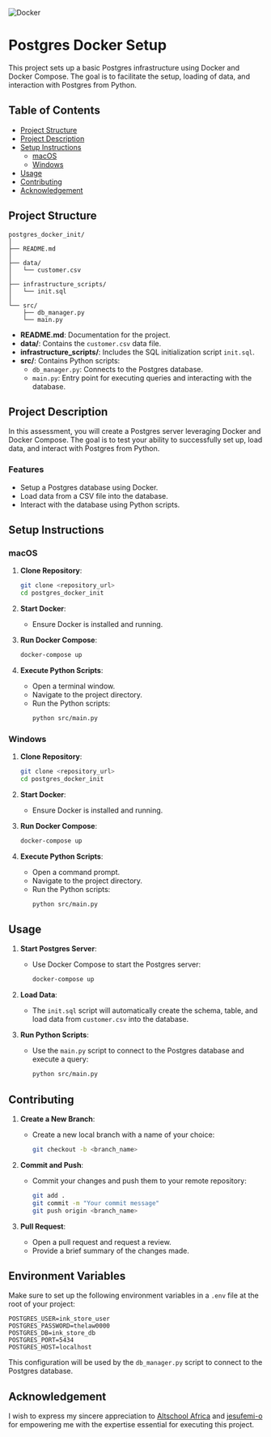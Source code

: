 ![Docker](https://github.com/victorcezeh/data-engineering-final-semester-portfolio/assets/129629266/3fb3c509-32e3-4b50-a273-ee9d049f45bd)


# Postgres Docker Setup

This project sets up a basic Postgres infrastructure using Docker and Docker Compose. The goal is to facilitate the setup, loading of data, and interaction with Postgres from Python.

## Table of Contents

- [Project Structure](#project-structure)
- [Project Description](#project-description)
- [Setup Instructions](#setup-instructions)
  - [macOS](#macos)
  - [Windows](#windows)
- [Usage](#usage)
- [Contributing](#contributing)
- [Acknowledgement](#acknowledgement)

## Project Structure

```
postgres_docker_init/
│
├── README.md
│
├── data/
│   └── customer.csv
│
├── infrastructure_scripts/
│   └── init.sql
│
└── src/
    ├── db_manager.py
    └── main.py
```

- **README.md**: Documentation for the project.
- **data/**: Contains the `customer.csv` data file.
- **infrastructure_scripts/**: Includes the SQL initialization script `init.sql`.
- **src/**: Contains Python scripts:
  - `db_manager.py`: Connects to the Postgres database.
  - `main.py`: Entry point for executing queries and interacting with the database.

## Project Description

In this assessment, you will create a Postgres server leveraging Docker and Docker Compose. The goal is to test your ability to successfully set up, load data, and interact with Postgres from Python.

### Features

- Setup a Postgres database using Docker.
- Load data from a CSV file into the database.
- Interact with the database using Python scripts.

## Setup Instructions

### macOS

1. **Clone Repository**:
   ```bash
   git clone <repository_url>
   cd postgres_docker_init
   ```

2. **Start Docker**:
   - Ensure Docker is installed and running.

3. **Run Docker Compose**:
   ```bash
   docker-compose up
   ```

4. **Execute Python Scripts**:
   - Open a terminal window.
   - Navigate to the project directory.
   - Run the Python scripts:
     ```bash
     python src/main.py
     ```

### Windows

1. **Clone Repository**:
   ```bash
   git clone <repository_url>
   cd postgres_docker_init
   ```

2. **Start Docker**:
   - Ensure Docker is installed and running.

3. **Run Docker Compose**:
   ```bash
   docker-compose up
   ```

4. **Execute Python Scripts**:
   - Open a command prompt.
   - Navigate to the project directory.
   - Run the Python scripts:
     ```bash
     python src/main.py
     ```

## Usage

1. **Start Postgres Server**:
   - Use Docker Compose to start the Postgres server:
     ```bash
     docker-compose up
     ```

2. **Load Data**:
   - The `init.sql` script will automatically create the schema, table, and load data from `customer.csv` into the database.

3. **Run Python Scripts**:
   - Use the `main.py` script to connect to the Postgres database and execute a query:
     ```bash
     python src/main.py
     ```

## Contributing

1. **Create a New Branch**:
   - Create a new local branch with a name of your choice:
     ```bash
     git checkout -b <branch_name>
     ```

2. **Commit and Push**:
   - Commit your changes and push them to your remote repository:
     ```bash
     git add .
     git commit -m "Your commit message"
     git push origin <branch_name>
     ```

3. **Pull Request**:
   - Open a pull request and request a review.
   - Provide a brief summary of the changes made.

## Environment Variables

Make sure to set up the following environment variables in a `.env` file at the root of your project:

```
POSTGRES_USER=ink_store_user
POSTGRES_PASSWORD=thelaw0000
POSTGRES_DB=ink_store_db
POSTGRES_PORT=5434
POSTGRES_HOST=localhost
```

This configuration will be used by the `db_manager.py` script to connect to the Postgres database.


## Acknowledgement

I wish to express my sincere appreciation to [Altschool Africa](https://altschoolafrica.com/) and [jesufemi-o](https://github.com/JesuFemi-O) for empowering me with the expertise essential for executing this project.